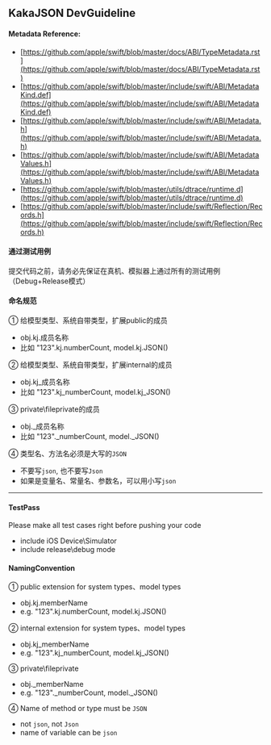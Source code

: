 
## KakaJSON DevGuideline

#### Metadata Reference:

- [https://github.com/apple/swift/blob/master/docs/ABI/TypeMetadata.rst](https://github.com/apple/swift/blob/master/docs/ABI/TypeMetadata.rst)
- [https://github.com/apple/swift/blob/master/include/swift/ABI/MetadataKind.def](https://github.com/apple/swift/blob/master/include/swift/ABI/MetadataKind.def)
- [https://github.com/apple/swift/blob/master/include/swift/ABI/Metadata.h](https://github.com/apple/swift/blob/master/include/swift/ABI/Metadata.h)
- [https://github.com/apple/swift/blob/master/include/swift/ABI/MetadataValues.h](https://github.com/apple/swift/blob/master/include/swift/ABI/MetadataValues.h)
- [https://github.com/apple/swift/blob/master/utils/dtrace/runtime.d](https://github.com/apple/swift/blob/master/utils/dtrace/runtime.d)
- [https://github.com/apple/swift/blob/master/include/swift/Reflection/Records.h](https://github.com/apple/swift/blob/master/include/swift/Reflection/Records.h)

#### 通过测试用例

提交代码之前，请务必先保证在真机、模拟器上通过所有的测试用例（Debug+Release模式）


#### 命名规范
 
① 给模型类型、系统自带类型，扩展public的成员
- obj.kj.成员名称
- 比如 "123".kj.numberCount, model.kj.JSON()

② 给模型类型、系统自带类型，扩展internal的成员
- obj.kj_成员名称
- 比如 "123".kj_numberCount, model.kj_JSON()

③ private\fileprivate的成员
- obj._成员名称
- 比如 "123"._numberCount, model._JSON()

④ 类型名、方法名必须是大写的`JSON`
- 不要写`json`, 也不要写`Json`
- 如果是变量名、常量名、参数名，可以用小写`json`

----------------------------------------------------------------------------

#### TestPass
 
 Please make all test cases right before pushing your code
- include iOS Device\Simulator
- include release\debug mode

#### NamingConvention

① public extension for system types、model types
- obj.kj.memberName
- e.g. "123".kj.numberCount, model.kj.JSON()

② internal extension for system types、model types
- obj.kj_memberName
- e.g. "123".kj_numberCount, model.kj_JSON()

③ private\fileprivate
- obj._memberName
- e.g. "123"._numberCount, model._JSON()

④ Name of method or type must be `JSON`
- not `json`, not `Json`
- name of variable can be `json`
